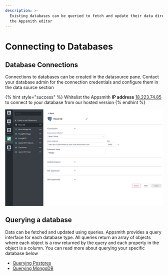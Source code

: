 ```yaml
---
description: >-
  Existing databases can be queried to fetch and update their data directly from
  the Appsmith editor
---
```


# Connecting to Databases

## Database Connections

Connections to databases can be created in the datasource pane. Contact your database admin for the connection credentials and configure them in the data source section

{% hint style="success" %}
Whitelist the Appsmith **IP address** [18.223.74.85](https://us-east-2.console.aws.amazon.com/ec2/v2/home?region=us-east-2#ElasticIpDetails:PublicIp=18.223.74.85) to connect to your database from our hosted version
{% endhint %}

![Click to expand](../../.gitbook/assets/datasource-connection.png)

## Querying a database

Data can be fetched and updated using queries. Appsmith provides a query interface for each database type. All queries return an array of objects where each object is a row returned by the query and each property in the object is a column. You can read more about querying your specific database below

* [Querying Postgres](querying-postgres.md)
* [Querying MongoDB](querying-mongodb.md)

